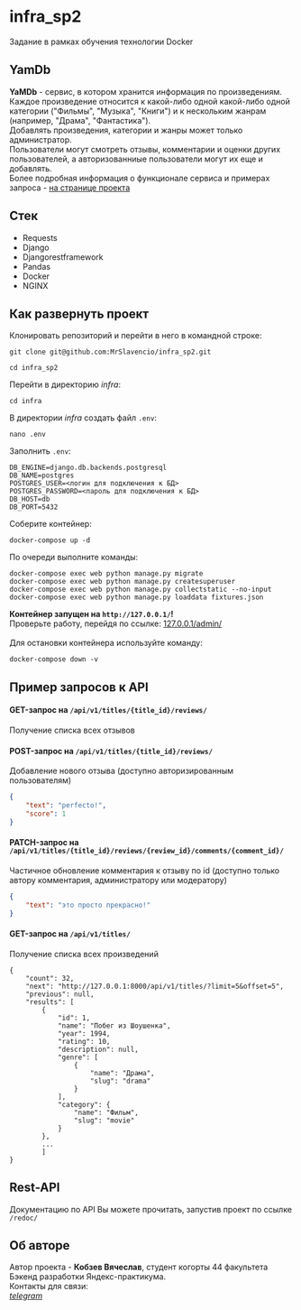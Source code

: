 # infra_sp2

Задание в рамках обучения технологии Docker

## YamDb

<b>YaMDb</b> - сервис, в котором хранится информация по произведениям.</br>
Каждое произведение относится к какой-либо одной какой-либо одной категории ("Фильмы", "Музыка", "Книги") и к нескольким жанрам (например, "Драма", "Фантастика").</br>
Добавлять произведения, категории и жанры может только администратор.</br>
Пользователи могут смотреть отзывы, комментарии и оценки других пользователей, а авторизованниые пользователи могут их еще и добавлять.</br>
Более подробная информация о функционале сервиса и примерах запроса - [на странице проекта](https://github.com/MrSlavencio/api_yamdb)

## Стек
* Requests
* Django
* Djangorestframework
* Pandas
* Docker
* NGINX

## Как развернуть проект
Клонировать репозиторий и перейти в него в командной строке:
```
git clone git@github.com:MrSlavencio/infra_sp2.git
```
```
cd infra_sp2
```
Перейти в директорию *infra*:
```
cd infra
```
В директории *infra* создать файл `.env`:
```
nano .env
```
Заполнить `.env`:
```
DB_ENGINE=django.db.backends.postgresql
DB_NAME=postgres
POSTGRES_USER=<логин для подключения к БД>
POSTGRES_PASSWORD=<пароль для подключения к БД>
DB_HOST=db
DB_PORT=5432
```
Соберите контейнер:
```
docker-compose up -d
```
По очереди выполните команды:
```
docker-compose exec web python manage.py migrate
docker-compose exec web python manage.py createsuperuser
docker-compose exec web python manage.py collectstatic --no-input
docker-compose exec web python manage.py loaddata fixtures.json
```
<b>Контейнер запущен на `http://127.0.0.1/`!</b></br>
Проверьте работу, перейдя по ссылке: [127.0.0.1/admin/](http://127.0.0.1/admin/)
</br></br>
Для остановки контейнера используйте команду:
```
docker-compose down -v
```

## Пример запросов к API
#### GET-запрос на `/api/v1/titles/{title_id}/reviews/`
Получение списка всех отзывов
#### POST-запрос на `/api/v1/titles/{title_id}/reviews/`
Добавление нового отзыва (доступно авторизированным пользователям)
```json
{
    "text": "perfecto!",
    "score": 1
}
```
#### PATCH-запрос на `/api/v1/titles/{title_id}/reviews/{review_id}/comments/{comment_id}/`
Частичное обновление комментария к отзыву по id (доступно только автору комментария, администратору или модератору)
```json
{
    "text": "это просто прекрасно!"
}
```
#### GET-запрос на `/api/v1/titles/`
Получение списка всех произведений
```response (json)
{
    "count": 32,
    "next": "http://127.0.0.1:8000/api/v1/titles/?limit=5&offset=5",
    "previous": null,
    "results": [
        {
            "id": 1,
            "name": "Побег из Шоушенка",
            "year": 1994,
            "rating": 10,
            "description": null,
            "genre": [
                {
                    "name": "Драма",
                    "slug": "drama"
                }
            ],
            "category": {
                "name": "Фильм",
                "slug": "movie"
            }
        },
        ...
        ]
}
```


## Rest-API

Документацию по API Вы можете прочитать, запустив проект по ссылке ```/redoc/```

## Об авторе

Автор проекта - **Кобзев Вячеслав**, студент когорты 44 факультета Бэкенд разработки Яндекс-практикума.</br>
Контакты для связи: </br>
[*telegram*](https://t.me/mrslavencio "MrSlavencio")
